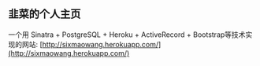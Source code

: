 ## 韭菜的个人主页

一个用 Sinatra + PostgreSQL + Heroku + ActiveRecord + Bootstrap等技术实现的网站: [http://sixmaowang.herokuapp.com/](http://sixmaowang.herokuapp.com/)